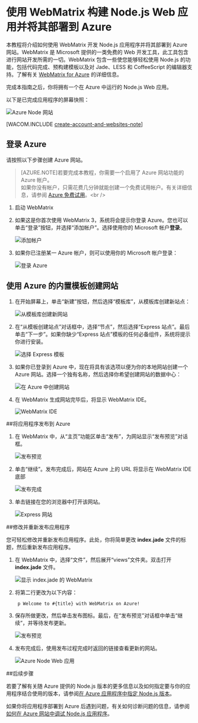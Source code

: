 <properties 
	pageTitle="使用 WebMatrix 构建 Node.js Web 应用并将其部署到 Azure" 
	description="本教程演示如何使用 WebMatrix 开发 Node.js 应用程序并将其部署到 Azure 网站 Web Apps。" 
	services="app-service\web" 
	documentationCenter="nodejs" 
	authors="MikeWasson" 
	manager="wpickett" 
	editor="mollybos"/>

<tags 
	ms.service="app-service-web" 
	ms.date="08/03/2015"
	wacn.date="10/03/2015"/>


# 使用 WebMatrix 构建 Node.js Web 应用并将其部署到 Azure

本教程将介绍如何使用 WebMatrix 开发 Node.js 应用程序并将其部署到 Azure 网站。WebMatrix 是 Microsoft 提供的一类免费的 Web 开发工具，此工具包含进行网站开发所需的一切。WebMatrix 包含一些使您能够轻松使用 Node.js 的功能，包括代码完成、预构建模板以及对 Jade、LESS 和 CoffeeScript 的编辑器支持。了解有关 [WebMatrix for Azure](http://go.microsoft.com/fwlink/?LinkID=253622&clcid=0x409) 的详细信息。

完成本指南之后，你将拥有一个在 Azure 中运行的 Node.js Web 应用。
 
以下是已完成应用程序的屏幕快照：

![Azure Node 网站][webmatrix-node-completed]

[WACOM.INCLUDE [create-account-and-websites-note](../includes/create-account-and-websites-note.md)]

## 登录 Azure

请按照以下步骤创建 Azure 网站。

> [AZURE.NOTE]若要完成本教程，你需要一个启用了 Azure 网站功能的 Azure 帐户。<br />如果你没有帐户，只需花费几分钟就能创建一个免费试用帐户。有关详细信息，请参阅 [Azure 免费试用](http://www.windowsazure.cn/zh-cn/pricing/1rmb-trial/?WT.mc_id=A7171371E"%20target="_blank")。<br />

1. 启动 WebMatrix
2. 如果这是你首次使用 WebMatrix 3，系统将会提示你登录 Azure。您也可以单击“登录”按钮，并选择“添加帐户”。选择使用你的 Microsoft 帐户**登录**。

	![添加帐户][addaccount]

3. 如果你已注册某一 Azure 帐户，则可以使用你的 Microsoft 帐户登录：

	![登录 Azure][signin]


## 使用 Azure 的内置模板创建网站

1. 在开始屏幕上，单击“新建”按钮，然后选择“模板库”，从模板库创建新站点：

	![从模板库创建新网站][sitefromtemplate]

2. 在“从模板创建站点”对话框中，选择“节点”，然后选择“Express 站点”。最后单击“下一步”。如果你缺少“Express 站点”模板的任何必备组件，系统将提示你进行安装。

	![选择 Express 模板][webmatrix-templates]

3. 如果你已登录到 Azure 中，现在将具有该选项以便为你的本地网站创建一个 Azure 网站。选择一个独有名称，然后选择你希望创建网站的数据中心：

	![在 Azure 中创建网站][nodesitefromtemplateazure]
	
4. 在 WebMatrix 生成网站完毕后，将显示 WebMatrix IDE。

	![WebMatrix IDE][webmatrix-ide]

##将应用程序发布到 Azure

1. 在 WebMatrix 中，从“主页”功能区单击“发布”，为网站显示“发布预览”对话框。

	![发布预览][webmatrix-node-publishpreview]

2. 单击“继续”。发布完成后，网站在 Azure 上的 URL 将显示在 WebMatrix IDE 底部

	![发布完成][webmatrix-publish-complete]

3. 单击链接在您的浏览器中打开该网站。

	![Express 网站][webmatrix-node-express-site]

##修改并重新发布应用程序

您可轻松修改并重新发布应用程序。此处，你将简单更改 **index.jade** 文件的标题，然后重新发布应用程序。

1. 在 WebMatrix 中，选择“文件”，然后展开“views”文件夹。双击打开 **index.jade** 文件。

	![显示 index.jade 的 WebMatrix][webmatrix-modify-index]

2. 将第二行更改为以下内容：

		p Welcome to #{title} with WebMatrix on Azure!

3. 保存所做更改，然后单击发布图标。最后，在“发布预览”对话框中单击“继续”，并等待发布更新。

	![发布预览][webmatrix-republish]

4. 发布完成后，使用发布过程完成时返回的链接查看更新的网站。

	![Azure Node Web 应用][webmatrix-node-completed]

##后续步骤

若要了解有关随 Azure 提供的 Node.js 版本的更多信息以及如何指定要与你的应用程序结合使用的版本，请参阅[在 Azure 应用程序中指定 Node.js 版本](/documentation/articles/nodejs-specify-node-version-azure-apps/)。

如果你将应用程序部署到 Azure 后遇到问题，有关如何诊断问题的信息，请参阅[如何在 Azure 网站中调试 Node.js 应用程序](/documentation/articles/web-sites-nodejs-debug/)。


[Azure Management Portal]: http://manage.windowsazure.cn
[WebMatrix  Website]: http://www.microsoft.com/click/services/Redirect2.ashx?CR_CC=200106398
[WebMatrix for Azure]: http://go.microsoft.com/fwlink/?LinkID=253622&clcid=0x409

[Publishing an Azure  Website using Git]: /documentation/articles/web-sites-publish-source-control/
[for free]: /zh-cn/pricing/free-trial
[webmatrix-node-completed]: ./media/web-sites-nodejs-use-webmatrix/webmatrix-node-complete.png



[webmatrix-templates]: ./media/web-sites-nodejs-use-webmatrix/webmatrix-templates.png







[webmatrix-node-publishpreview]: ./media/web-sites-nodejs-use-webmatrix/webmatrix-publishpreview.png



[webmatrix-ide]: ./media/web-sites-nodejs-use-webmatrix/webmatrix-ide.png
[webmatrix-publish-complete]: ./media/web-sites-nodejs-use-webmatrix/webmatrix-publish-complete.png
[webmatrix-node-express-site]: ./media/web-sites-nodejs-use-webmatrix/webmatrix-express-webiste.png
[webmatrix-modify-index]: ./media/web-sites-nodejs-use-webmatrix/webmatrix-node-edit.png
[webmatrix-republish]: ./media/web-sites-nodejs-use-webmatrix/webmatrix-republish.png
[addaccount]: ./media/web-sites-nodejs-use-webmatrix/webmatrix-add-account.png
[signin]: ./media/web-sites-nodejs-use-webmatrix/webmatrix-sign-in.png
[sitefromtemplate]: ./media/web-sites-nodejs-use-webmatrix/webmatrix-site-from-template.png
[nodesitefromtemplateazure]: ./media/web-sites-nodejs-use-webmatrix/webmatrix-node-site-azure.png

<!---HONumber=71-->